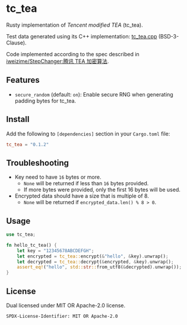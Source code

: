 # tc_tea

Rusty implementation of _Tencent modified TEA_ (tc_tea).

Test data generated using its C++ implementation: [tc_tea.cpp][tc_tea_cpp] (BSD-3-Clause).

Code implemented according to the spec described in
[iweizime/StepChanger:腾讯 TEA 加密算法][tc_tea_spec].

## Features

* `secure_random` (default: `on`): Enable secure RNG when generating padding bytes for tc_tea.

## Install

Add the following to `[dependencies]` section in your `Cargo.toml` file:

```toml
tc_tea = "0.1.2"
```

## Troubleshooting

* Key need to have `16` bytes or more.
  * `None` will be returned if less than `16` bytes provided.
  * If more bytes were provided, only the first 16 bytes will be used.
* Encrypted data should have a size that is multiple of 8.
  * `None` will be returned if `encrypted_data.len() % 8 > 0`.

## Usage

```rust
use tc_tea;

fn hello_tc_tea() {
    let key = "12345678ABCDEFGH";
    let encrypted = tc_tea::encrypt(&"hello", &key).unwrap();
    let decrypted = tc_tea::decrypt(&encrypted, &key).unwrap();
    assert_eq!("hello", std::str::from_utf8(&decrypted).unwrap());
}
```

## License

Dual licensed under MIT OR Apache-2.0 license.

```license
SPDX-License-Identifier: MIT OR Apache-2.0
```

[tc_tea_cpp]: https://github.com/TarsCloud/TarsCpp/blob/a6d5ed8/util/src/tc_tea.cpp
[tc_tea_spec]: https://github.com/iweizime/StepChanger/wiki/%E8%85%BE%E8%AE%AFTEA%E5%8A%A0%E5%AF%86%E7%AE%97%E6%B3%95

